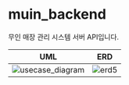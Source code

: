 # muin_backend
무인 매장 관리 시스템 서버 API입니다.

|UML|ERD|
|:---:|:---:|
|![usecase_diagram](https://user-images.githubusercontent.com/30483337/133754793-bfde776b-4396-4adc-be04-deb1a61c1bd5.jpeg)|![erd5](https://user-images.githubusercontent.com/30483337/133754753-67218c00-8652-4763-ae73-4e77743f13ce.jpg)|

